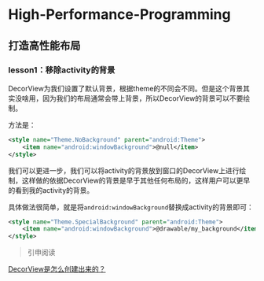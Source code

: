 # High-Performance-Programming

## 打造高性能布局

### lesson1：移除activity的背景

DecorView为我们设置了默认背景，根据theme的不同会不同。但是这个背景其实没啥用，因为我们的布局通常会带上背景，所以DecorView的背景可以不要绘制。

方法是：

```xml
<style name="Theme.NoBackground" parent="android:Theme">
    <item name="android:windowBackground">@null</item>
</style>
```

我们可以更进一步，我们可以将activity的背景放到窗口的DecorView上进行绘制，这样做的依据DecorView的背景是早于其他任何布局的，这样用户可以更早的看到我的activity的背景。

具体做法很简单，就是将`android:windowBackground`替换成activity的背景即可：

```xml
<style name="Theme.SpecialBackground" parent="android:Theme">
    <item name="android:windowBackground">@drawable/my_background</item>
</style>
```

> 引申阅读

[DecorView是怎么创建出来的？](./DecorView是怎么创建出来的？.md)
